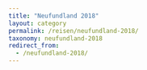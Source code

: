 ```yaml
---
title: "Neufundland 2018"
layout: category
permalink: /reisen/neufundland-2018/
taxonomy: neufundland-2018
redirect_from:
  - /neufundland-2018/
---
```

